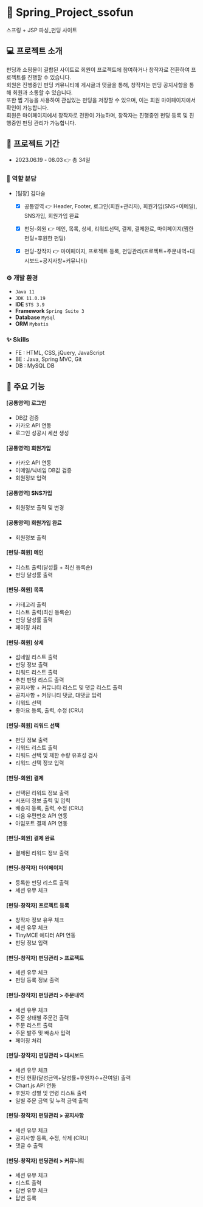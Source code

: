 # 📁 Spring_Project_ssofun
스프링 + JSP 파싱_펀딩 사이트
## 💻 프로젝트 소개
펀딩과 쇼핑몰이 결합된 사이트로 회원이 프로젝트에 참여하거나 창작자로 전환하여 프로젝트를 진행할 수 있습니다. <br>
회원은 진행중인 펀딩 커뮤니티에 게시글과 댓글을 통해, 창작자는 펀딩 공지사항을 통해 회원과 소통할 수 있습니다. <br>
또한 찜 기능을 사용하여 관심있는 펀딩을 저장할 수 있으며, 이는 회원 마이페이지에서 확인이 가능합니다.<br>
회원은 마이페이지에서 창작자로 전환이 가능하며, 창작자는 진행중인 펀딩 등록 및 진행중인 펀딩 관리가 가능합니다. 
## 📅 프로젝트 기간
* 2023.06.19 - 08.03 👉 총 34일
### 👯 역할 분담
* [팀장] 김다슬

  - [x] 공통영역 👉 Header, Footer, 로그인(회원+관리자), 회원가입(SNS+이메일), SNS가입, 회원가입 완료

  - [x] 펀딩-회원 👉 메인, 목록, 상세, 리워드선택, 결제, 결제완료, 마이페이지(찜한 펀딩+후원한 펀딩)

  - [x] 펀딩-창작자 👉 마이페이지, 프로젝트 등록, 펀딩관리(프로젝트+주문내역+대시보드+공지사항+커뮤니티)
### ⚙️ 개발 환경
 * `Java 11`
 * `JDK 11.0.19`
 * **IDE** `STS 3.9`
 * **Framework** `Spring Suite 3`
 * **Database** `MySql`
 * **ORM** `Mybatis`

### ✨ Skills
- FE : HTML, CSS, jQuery, JavaScript
- BE : Java, Spring MVC, Git
- DB : MySQL DB

## 📌 주요 기능
#### [공통영역] 로그인
- DB값 검증
- 카카오 API 연동
- 로그인 성공시 세션 생성

#### [공통영역] 회원가입
- 카카오 API 연동
- 이메일/닉네임 DB값 검증
- 회원정보 입력

#### [공통영역] SNS가입
- 회원정보 출력 및 변경

#### [공통영역] 회원가입 완료
- 회원정보 출력

#### [펀딩-회원] 메인
- 리스트 출력(달성률 + 최신 등록순)
- 펀딩 달성률 출력

#### [펀딩-회원] 목록
- 카테고리 출력
- 리스트 출력(최신 등록순)
- 펀딩 달성률 출력
- 페이징 처리

#### [펀딩-회원] 상세
- 섬네일 리스트 출력
- 펀딩 정보 출력
- 리워드 리스트 출력
- 추천 펀딩 리스트 출력
- 공지사항 + 커뮤니티 리스트 및 댓글 리스트 출력
- 공지사항 + 커뮤니티 댓글, 대댓글 입력 
- 리워드 선택
- 좋아요 등록, 출력, 수정 (CRU)
  
#### [펀딩-회원] 리워드 선택
- 펀딩 정보 출력
- 리워드 리스트 출력
- 리워드 선택 및 제한 수량 유효성 검사
- 리워드 선택 정보 입력

#### [펀딩-회원] 결제
- 선택된 리워드 정보 출력
- 서포터 정보 출력 및 입력
- 배송지 등록, 출력, 수정 (CRU) 
- 다음 우편번호 API 연동
- 아임포트 결제 API 연동

#### [펀딩-회원] 결제 완료
- 결제된 리워드 정보 출력

#### [펀딩-창작자] 마이페이지
- 등록한 펀딩 리스트 출력
- 세션 유무 체크

#### [펀딩-창작자] 프로젝트 등록
- 창작자 정보 유무 체크
- 세션 유무 체크
- TinyMCE 에디터 API 연동
- 펀딩 정보 입력

#### [펀딩-창작자] 펀딩관리 > 프로젝트
- 세션 유무 체크
- 펀딩 등록 정보 출력

#### [펀딩-창작자] 펀딩관리 > 주문내역
- 세션 유무 체크
- 주문 상태별 주문건 출력
- 주문 리스트 출력
- 주문 발주 및 배송사 입력
- 페이징 처리

#### [펀딩-창작자] 펀딩관리 > 대시보드
- 세션 유무 체크
- 펀딩 현황(달성금액+달성률+후원자수+잔여일) 출력
- Chart.js API 연동
- 후원자 성별 및 연령 리스트 출력
- 일별 주문 금액 및 누적 금액 출력

#### [펀딩-창작자] 펀딩관리 > 공지사항
- 세션 유무 체크
- 공지사항 등록, 수정, 삭제 (CRU)
- 댓글 수 출력

#### [펀딩-창작자] 펀딩관리 > 커뮤니티
- 세션 유무 체크
- 리스트 출력
- 답변 유무 체크
- 답변 등록 
